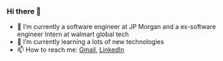 ### Hi there 👋


<!--- 🤔 I’m looking for help with ...
- 😄 Pronouns: She/her
- 👯 I’m looking to collaborate on Java
- 💬 Ask me about Anything
-->
- 🔭 I’m currently a software engineer at JP Morgan and a ex-software engineer Intern at walmart global tech
- 🌱 I’m currently learning a lots of new technologies
- 📫 How to reach me: [Gmail](nisthaagarwal8@gmail.com), 
                      [LinkedIn](https://www.linkedin.com/in/nistha-agarwal-a40674158/)
<!--- ⚡ Fun fact: ...-->

